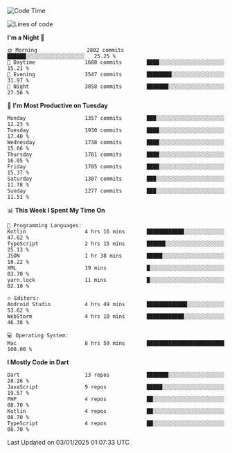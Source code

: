 <!--START_SECTION:waka-->
![Code Time](http://img.shields.io/badge/Code%20Time-998%20hrs%2012%20mins-blue)

![Lines of code](https://img.shields.io/badge/From%20Hello%20World%20I%27ve%20Written-3.7%20million%20lines%20of%20code-blue)

**I'm a Night 🦉** 

```text
🌞 Morning                2802 commits        ██████░░░░░░░░░░░░░░░░░░░   25.25 % 
🌆 Daytime                1688 commits        ████░░░░░░░░░░░░░░░░░░░░░   15.21 % 
🌃 Evening                3547 commits        ████████░░░░░░░░░░░░░░░░░   31.97 % 
🌙 Night                  3058 commits        ███████░░░░░░░░░░░░░░░░░░   27.56 % 
```
📅 **I'm Most Productive on Tuesday** 

```text
Monday                   1357 commits        ███░░░░░░░░░░░░░░░░░░░░░░   12.23 % 
Tuesday                  1930 commits        ████░░░░░░░░░░░░░░░░░░░░░   17.40 % 
Wednesday                1738 commits        ████░░░░░░░░░░░░░░░░░░░░░   15.66 % 
Thursday                 1781 commits        ████░░░░░░░░░░░░░░░░░░░░░   16.05 % 
Friday                   1705 commits        ████░░░░░░░░░░░░░░░░░░░░░   15.37 % 
Saturday                 1307 commits        ███░░░░░░░░░░░░░░░░░░░░░░   11.78 % 
Sunday                   1277 commits        ███░░░░░░░░░░░░░░░░░░░░░░   11.51 % 
```


📊 **This Week I Spent My Time On** 

```text
💬 Programming Languages: 
Kotlin                   4 hrs 16 mins       ████████████░░░░░░░░░░░░░   47.62 % 
TypeScript               2 hrs 15 mins       ██████░░░░░░░░░░░░░░░░░░░   25.13 % 
JSON                     1 hr 38 mins        █████░░░░░░░░░░░░░░░░░░░░   18.22 % 
XML                      19 mins             █░░░░░░░░░░░░░░░░░░░░░░░░   03.70 % 
yarn.lock                11 mins             █░░░░░░░░░░░░░░░░░░░░░░░░   02.10 % 

🔥 Editors: 
Android Studio           4 hrs 49 mins       █████████████░░░░░░░░░░░░   53.62 % 
WebStorm                 4 hrs 10 mins       ████████████░░░░░░░░░░░░░   46.38 % 

💻 Operating System: 
Mac                      8 hrs 59 mins       █████████████████████████   100.00 % 
```

**I Mostly Code in Dart** 

```text
Dart                     13 repos            ███████░░░░░░░░░░░░░░░░░░   28.26 % 
JavaScript               9 repos             █████░░░░░░░░░░░░░░░░░░░░   19.57 % 
PHP                      4 repos             ██░░░░░░░░░░░░░░░░░░░░░░░   08.70 % 
Kotlin                   4 repos             ██░░░░░░░░░░░░░░░░░░░░░░░   08.70 % 
TypeScript               4 repos             ██░░░░░░░░░░░░░░░░░░░░░░░   08.70 % 
```




 Last Updated on 03/01/2025 01:07:33 UTC
<!--END_SECTION:waka-->
